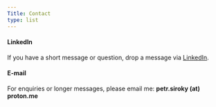 ```yaml
---
Title: Contact
type: list
---
```



#### LinkedIn
If you have a short message or question, drop a message via [LinkedIn](https://www.linkedin.com/in/petr-siroky/).


#### E-mail
For enquiries or longer messages, please email me: __petr.siroky (at) proton.me__



